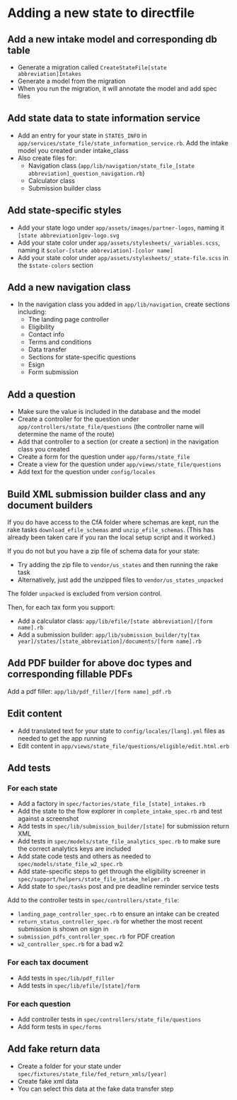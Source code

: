 # Adding a new state to directfile

## Add a new intake model and corresponding db table
- Generate a migration called `CreateStateFile[state abbreviation]Intakes`
- Generate a model from the migration
- When you run the migration, it will annotate the model and add spec files

## Add state data to state information service
- Add an entry for your state in `STATES_INFO` in `app/services/state_file/state_information_service.rb`. Add the intake model you created under intake_class
- Also create files for:
  - Navigation class (`app/lib/navigation/state_file_[state abbreviation]_question_navigation.rb`)
  - Calculator class
  - Submission builder class

## Add state-specific styles
- Add your state logo under `app/assets/images/partner-logos`, naming it `[state abbreviation]gov-logo.svg`
- Add your state color under `app/assets/stylesheets/_variables.scss`, naming it `$color-[state abbreviation]-[color name]`
- Add your state color under `app/assets/stylesheets/_state-file.scss` in the `$state-colors` section

## Add a new navigation class
- In the navigation class you added in `app/lib/navigation`, create sections including:
  - The landing page controller
  - Eligibility
  - Contact info
  - Terms and conditions
  - Data transfer
  - Sections for state-specific questions
  - Esign
  - Form submission

## Add a question
- Make sure the value is included in the database and the model
- Create a controller for the question under `app/controllers/state_file/questions` (the controller name will determine the name of the route)
- Add that controller to a section (or create a section) in the navigation class you created
- Create a form for the question under `app/forms/state_file`
- Create a view for the question under `app/views/state_file/questions`
- Add text for the question under `config/locales`

## Build XML submission builder class and any document builders
If you do have access to the CfA folder where schemas are kept, run the rake tasks `download_efile_schemas` and `unzip_efile_schemas`. (This has already been taken care if you ran the local setup script and it worked.)

If you do not but you have a zip file of schema data for your state:
- Try adding the zip file to `vendor/us_states` and then running the rake task
- Alternatively, just add the unzipped files to `vendor/us_states_unpacked`

The folder `unpacked` is excluded from version control.

Then, for each tax form you support:
- Add a calculator class: `app/lib/efile/[state abbreviation]/[form name].rb`
- Add a submission builder: `app/lib/submission_builder/ty[tax year]/states/[state_abbreviation]/documents/[form name].rb`

## Add PDF builder for above doc types and corresponding fillable PDFs
Add a pdf filler: `app/lib/pdf_filler/[form name]_pdf.rb`

## Edit content
- Add translated text for your state to `config/locales/[lang].yml` files as needed to get the app running
- Edit content in `app/views/state_file/questions/eligible/edit.html.erb`

## Add tests

### For each state

- Add a factory in `spec/factories/state_file_[state]_intakes.rb`
- Add the state to the flow explorer in `complete_intake_spec.rb` and test against a screenshot
- Add tests in `spec/lib/submission_builder/[state]` for submission return XML
- Add tests in `spec/models/state_file_analytics_spec.rb` to make sure the correct analytics keys are included
- Add state code tests and others as needed to `spec/models/state_file_w2_spec.rb`
- Add state-specific steps to get through the eligibility screener in `spec/support/helpers/state_file_intake_helper.rb`
- Add state to `spec/tasks` post and pre deadline reminder service tests

Add to the controller tests in `spec/controllers/state_file`:
- `landing_page_controller_spec.rb` to ensure an intake can be created
- `return_status_controller_spec.rb` for whether the most recent submission is shown on sign in
- `submission_pdfs_controller_spec.rb` for PDF creation
- `w2_controller_spec.rb` for a bad w2

### For each tax document
- Add tests in `spec/lib/pdf_filler`
- Add tests in `spec/lib/efile/[state]/form`

### For each question
- Add controller tests in `spec/controllers/state_file/questions`
- Add form tests in `spec/forms`

## Add fake return data
- Create a folder for your state under `spec/fixtures/state_file/fed_return_xmls/[year]`
- Create fake xml data
- You can select this data at the fake data transfer step
